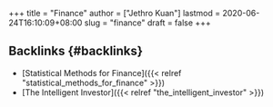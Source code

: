 +++
title = "Finance"
author = ["Jethro Kuan"]
lastmod = 2020-06-24T16:10:09+08:00
slug = "finance"
draft = false
+++

## Backlinks {#backlinks}

- [Statistical Methods for Finance]({{< relref "statistical_methods_for_finance" >}})
- [The Intelligent Investor]({{< relref "the_intelligent_investor" >}})
